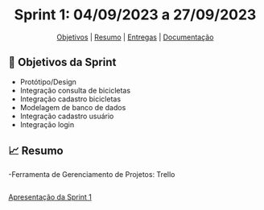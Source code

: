 <span id="topo">

<h1 align="center">Sprint 1: 04/09/2023 a 27/09/2023</h1>

<p align="center">
    <a href="#objetivos">Objetivos</a> |
    <a href="#Resumo">Resumo</a> |
    <a href="#entregas">Entregas</a> |
    <a href="#documentação">Documentação</a>
</p>

<span id="objetivos">
    
## :dart: Objetivos da Sprint

- Protótipo/Design
- Integração consulta de bicicletas
- Integração cadastro bicicletas
- Modelagem de banco de dados
- Integração cadastro usuário
- Integração login

<span id="Resumo">
    
## :chart_with_upwards_trend: Resumo


-Ferramenta de Gerenciamento de Projetos: Trello

<img src="" /> 

[Apresentação da Sprint 1](https://www.youtube.com/watch?v=Q6sC1Ibycmo)
